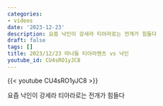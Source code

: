 ```yaml
---
categories:
- videos
date: '2023-12-23'
description: 요즘 낙인이 강세라 티아라로는 전개가 힘들다
draft: false
tags: []
title: 2023/12/23 마나둠 티아라멘츠 vs 낙인
youtube_id: CU4sRO1yJC8
---
```



{{< youtube CU4sRO1yJC8 >}}

요즘 낙인이 강세라 티아라로는 전개가 힘들다